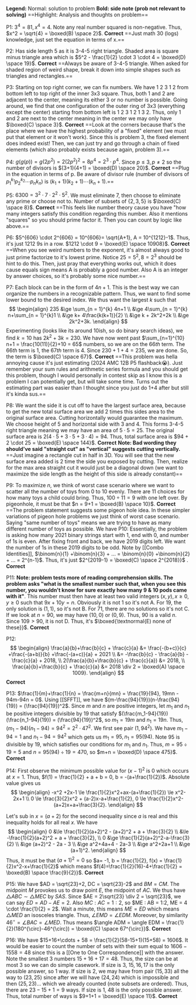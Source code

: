 **Legend:**
Normal: solution to problem
**Bold: side note (prob not relevant to solving)**
==Highlight: Analysis and thoughts on problem==

P1: $3^4 = 81, x^4 = 4$. Note any real number squared is non-negative. Thus, $x^2 = \sqrt{4} = \boxed{B) \space 2}$. **Correct**
==Just math 30 (logs) knowledge, just set the equation in terms of x.== 

P2: Has side length $5$ as it is 3-4-5 right triangle. Shaded area is square minus triangle area which is $5^2 - \frac{1}{2} \cdot 3 \cdot 4 = \boxed{D) \space 19}$. **Correct**
==Always be aware of 3-4-5 triangle. When asked for shaded region of weird shape, break it down into simple shapes such as triangles and rectangles.==

P3: Starting on top right corner, we can fix numbers. We have 1 2 3 1 2 from bottom left to top right of the inner 3x3 square. Thus, both 1 and 2 are adjacent to the center, meaning its either 3 or no number is possible. Going around, we find that one configuration of the outer ring of 3x3 (everything except the center) starting from bottom left is 1 2 3 1 2 1 3 2. Thus, only 1 and 2 are next to the center meaning in the center we may only have $\boxed{C) \space 3}$. **Correct**
==Look at the corners because that's the place where we have the highest probability of a "fixed" element (we must put that element or it won't work). Since this is problem 3, the fixed element does indeed exist! Then, we can just try and go through a chain of fixed elements (which also probably exists because again, problem 3).==

P4: $g(g(p)) = g(2p^2) = 2(2p^2)^2 = 8p^4 = 2^3 \cdot p^4$. Since $p\le 3, p \neq 2$ so the number of divisors is $(3+1)(4+1) = \boxed{D) \space 20}$. **Correct** 
==Plug in the equation in terms of p. Be aware of divisor rule (number of divisors of $p_1^{k_1}p_2^{k_2}\cdots p_n{k_n})$ is $(k_1+1)(k_2+1)\cdots (k_n+1)$.==

P5: $6300 = 3^2 \cdot 7 \cdot 2^2 \cdot 5^2$. We must eliminate $7$, then choose to eliminate any prime or choose not to. Number of subsets of $\{2,3,5\}$ is $\boxed{C) \space 8}$. **Correct**
==This feels like number theory cause you have "how many integers satisfy this condition regarding this number. Also it mentions "squares" so you should prime factor it. Then you can count by logic like above.==

P6: $5^{606} \cdot 2^{606} = 10^{606}= \sqrt{A+1}, A = 10^{1212}-1$. Thus, it's just $1212$ 9s in a row. $1212 \cdot 9 = \boxed{E) \space 10908}$. **Correct**
==When you see weird numbers to the exponent, it's almost always good to just prime factorize to it's lowest prime. Notice $25=5^2,8=2^3$ should be hint to do this. Then, just pray that everything works out, which it does cause equals sign means A is probably a good number. Also A is an integer by answer choices, so it's probably some nice number.== 

P7: Each block can be in the form of $4n+1$. This is the best way we can organize the numbers in a recognizable pattern. Thus, we want to find some lower bound to the desired index. We thus want the largest $k$ such that
$$
\begin{align}
235 &\ge \sum_{n = 1}^{k} 4n+1 \\
&\ge 4\sum_{n = 1}^{k} n+\sum_{n = 1}^{k}1 \\
&\ge k+ 4\frac{k(k+1)}{2} \\
&\ge k + 2k^2+2k \\
&\ge 2k^2+3k.
\end{align}
$$
Experimenting (looks like its around 10ish, so do binary search ideas), we find $k = 10$ has $2k^2+3k = 230$. We have now went past $\sum_{n=1}^{10} n+1 = \frac{10(11)}{2}+10 = 65$ numbers, so we are on the $66th$ term. The $66th$ term is $1$, the $67th$ term is $4$. Since $230 + 1 + 4 = 235$, we are done. So, the term is $\boxed{C) \space 67}$. **Correct**
==This problem was hella annoying cause it's just estimating (2024 AMC 12B P5 flashback😭). Just remember your sum rules and arithmetic series formula and you should get this problem, though I would personally in contest skip as I know this is a problem I can potentially get, but will take some time. Turns out the estimating part was easier than I thought since you just do 1+4 after but still it's kinda sus.==  

P8: We want the side it is cut off to have the largest surface area, because to get the new total surface area we add 2 times this sides area to the original surface area. Cutting horizontally would guarantee the maximum. We choose height of 5 and horizontal side with 3 and 4. This forms 3-4-5 right triangle meaning we may have an area of $5 \cdot 5 = 25$. The original surface area is $2(4 \cdot 5 + 3 \cdot 5 + 3 \cdot 4) = 94$. Thus, total surface area is $94 + 2 \cdot 25 = \boxed{E) \space 144}$. **Correct**
**Note: Bad wording they should've said "straight cut" as "vertical" suggests cutting vertically.** 
==Just imagine a rectangle cut in half in 3D. You will see that the new surface area added is 2 time the side you exposed by cutting. Then, realize for the max area straight cut it would just be a diagonal down (we want to maximize the side length as the height of this side is already constant)== 

P9: To maximize $n$, we think of worst case scenario where we want to scatter all the number of toys from 0 to 10 evenly. There are 11 choices for how many toys a child could bring. Thus, $100 \div 11 = 9$ with one left over. By pigeonhole, it must be that $n = 9+1 = \boxed{B) \space 10}$. **Correct**
==The problem statement suggests some pigeon hole idea. In these simpler variations of pigeon hole problems we just think of worst case scenario. Saying "same number of toys" means we are trying to have as many different number of toys as possible. We have 
P10: Essentially, the problem is asking how many 2021 binary strings start with 1, end with 0, and number of 1s is even. After fixing front and back, we have 2019 digits left. We want the number of 1s in these 2019 digits to be odd. Note by [[Combo Identities]], $\binom{n}{1} +\binom{n}{3} + ... = \binom{n}{0} +\binom{n}{2} + ...  = 2^{n-1}$. Thus, it's just $2^{2019-1} = \boxed{C) \space 2^{2018}}$ . **Correct**

P11: **Note: problem tests more of reading comprehension skills. The problem asks "what is the smallest number such that, when you see this number, you wouldn't know for sure exactly how many 9 & 10 pods came with it"**. This number must then have at least two valid integers $(x,y), x \ge 0, y \ge 0$ such that $9x+10y = n$. Obviously it is not $1$ so it's not A. For $19$, the only solution is $(1,1)$, so it's not B. For $71$, there are no solutions so it's not C. If we look at $n = 90$, we may have $(10,0)$ or $(0,9)$. Thus, $90$ is a valid $n$. Since $109 > 90$, it is not D. Thus, it's $\boxed{\textnormal{E) none of these}}$. **Correct** 

P12: 
$$
\begin{align}
\frac{a}{b}+\frac{b}{c} + \frac{c}{a} &= \frac{-(b+c)}{c} +\frac{-(a+b)}{b} +\frac{-(a+c)}{a} + 2021 \\
&= -\frac{b}{c} - \frac{a}{b} - \frac{c}{a} + 2018, \\
2(\frac{a}{b}+\frac{b}{c} + \frac{c}{a}) &= 2018, \\
\frac{a}{b}+\frac{b}{c} + \frac{c}{a} &= 2018 \div 2 = \boxed{A) \space 1009}.
\end{align}
$$
**Correct**

P13: $\frac{1}{m}+\frac{1}{n} = \frac{m+n}{mn} = \frac{19}{94}, 19mn - 94m-94n = 0$. Using [[SFFT]], we have $(m-\frac{94}{19})(n-\frac{94}{19}) = (\frac{94}{19})^2$. Since $m$ and $n$ are positive integers, let $m_1$ and $n_1$ be positive integers divisible by 19 that satisfy $(\frac{m_1-94}{19})(\frac{n_1-94}{19}) = (\frac{94}{19})^2$, so $m_1 = 19m$ and $n_1 = 19n$. Thus, $(m_1 - 94)(n_1-94) = 94^2 = 2^2 \cdot 47^2$. We first see pair $(1,94^2)$. We have $m_1-94 = 1$ and $n_1-94 = 94^2$ which gets us $m_1 = 95, n_1 = 95(94)$. Note $95$ is divisible by $19$, which satisfies our conditions for $m_1$ and $n_1$. Thus, $m = 95 \div 19 = 5$ and $n = 95(94) \div 19 = 470$, so $m+n = \boxed{D) \space 475}$. **Correct**

P14: First observe the minimum possible value for $(x-1)^2$ is $0$ which occurs at $x=1$. Thus, $f(1) = \frac{1}{2} + a + b = 0, b = -(a+\frac{1}{2})$. Absolute value gives us
$$
\begin{align}
-x^2 +2x-1 \le \frac{1}{2}x^2+ax-(a+\frac{1}{2}) \le x^2-2x+1 \\
0 \le \frac{3}{2}x^2 + (a-2)x-a+\frac{1}{2}, 0 \le \frac{1}{2}x^2-(a+2)x+a+\frac{3}{2}. 
\end{align}
$$

Let's sub in $x=(a+2)$ for the second inequality since $a$ is real and this inequality holds for all real $x$. We have
$$
\begin{align}
0 &\le \frac{1}{2}(a+2)^2 - (a+2)^2 + a + \frac{3}{2} \\
&\le -\frac{1}{2}(a+2)^2 + a + \frac{3}{2}, \\
0 &\ge \frac{1}{2}(a+2)^2-a-\frac{3}{2} \\
&\ge (a+2)^2 - 2a - 3 \\
&\ge a^2+4a+4 - 2a-3 \\
&\ge a^2+2a+1 \\
&\ge (a+1)^2.
\end{align}
$$
Thus, it must be that $(a+1)^2 = 0$ so $a= -1, b = \frac{1}{2}, f(x) = \frac{1}{2}x^2-x+\frac{1}{2}$ which means $f(4)=\frac{1}{2}(16)-4+\frac{1}{2} = \boxed{B) \space \frac{9}{2}}$. **Correct**


P15: We have $AD = \sqrt{23}+2, DC = \sqrt{23}-2$ and $BM = CM$. The midpoint $M$ provokes us to draw point $E$, the midpoint of $AC$. We thus have $\triangle ABC \sim \triangle MEC$ by $SAS$. Since $AE = 2\sqrt{23} \div 2 = \sqrt{23}$, we can say $ED = AD-AE = 2$. Also $MC : AC = 1:2$, so $ME : AB = 1:2, ME = 4 \cdot \frac{1}{2} = 2$. Wait a minute, this means $ME = ED$ which means $\triangle MED$ an isosceles triangle. Thus, $\angle EMD = \angle EDM$. Moreover, by similarity $46^{\circ} = \angle BAC = \angle MED$. Thus means $\angle ADM = \angle EDM = \frac{1}{2}(180^{\circ}-46^{\circ}) = \boxed{C) \space 67^{\circ}}$. **Correct**

P16: We have $15+16+\cdots + 58 = \frac{1}{2}(58-15+1)(15+58) = 1606$. It would be easier to count the number of sets with their sum equal to $1606 - 1558 = 48$ since this is a [[One to One Correspondence]] with the answer. Note the smallest 3 numbers $15+16+17=48$. Thus, the size can be at most 3 so we can do simple casework. If size is 3, $15,16,17$ is the only possible answer, so $1$ way. If size is 2, we may have from pair $(15,33)$ all the way to $(23,25)$ since after we will have $(24,24)$ which is impossible and then $(25,23)...$ which we already counted (note subsets are ordered). Thus, there are $23-15+1 = 9$ ways. If size is 1, $48$ is the only possible answer. Thus, total number of ways is $9+1+1 = \boxed{E) \space 11}$. **Correct**